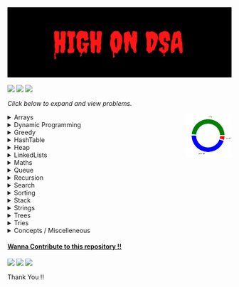 <img src= ".dev/highOnDSABanner.png" height= 40%  width = 140%>

<a href ="https://github.com/Jiganesh/High-On-DSA/blob/main/.dev/allProblemsSolved.md"><img src="https://img.shields.io/badge/Total Problems Solved- 235 -brightgreen?"></a> <img src="https://img.shields.io/badge/Licensed- MIT -blue?"> <img src="https://img.shields.io/badge/Problems Solved Today-0-orange?">

_Click below to expand and view problems._

<img style=" " src =".dev/donutDifficulty.png" alt="difficulty chart" height = "100rem" align =right>

<details>'

<summary>Arrays</summary>

- https://leetcode.com/problems/3sum/ `Medium`
- https://leetcode.com/problems/add-to-array-form-of-integer/ `Easy`
- https://leetcode.com/problems/all-divisions-with-the-highest-score-of-a-binary-array/ `Medium`
- https://leetcode.com/problems/build-array-from-permutation/ `Easy`
- https://leetcode.com/problems/cells-with-odd-values-in-a-matrix/ `Easy`
- https://leetcode.com/problems/check-if-every-row-and-column-contains-all-numbers/ `Easy`
- https://leetcode.com/problems/check-if-the-sentence-is-pangram/ `Easy`
- https://leetcode.com/problems/combination-sum/ `Medium`
- https://leetcode.com/problems/concatenation-of-array/ `Easy`
- https://leetcode.com/problems/contiguous-array/ `Medium`
- https://leetcode.com/problems/count-elements-with-strictly-smaller-and-greater-elements/ `Easy`
- https://leetcode.com/problems/count-items-matching-a-rule/ `Easy`
- https://leetcode.com/problems/create-target-array-in-the-given-order/ `Easy`
- https://leetcode.com/problems/determine-whether-matrix-can-be-obtained-by-rotation/ `Easy`
- https://leetcode.com/problems/find-all-lonely-numbers-in-the-array/ `Medium`
- https://leetcode.com/problems/find-first-and-last-position-of-element-in-sorted-array/ `Medium`
- https://leetcode.com/problems/find-first-palindromic-string-in-the-array/ `Easy`
- https://leetcode.com/problems/find-n-unique-integers-sum-up-to-zero/ `Easy`
- https://leetcode.com/problems/find-numbers-with-even-number-of-digits/ `Easy`
- https://leetcode.com/problems/find-the-highest-altitude/ `Easy`
- https://leetcode.com/problems/flipping-an-image/ `Easy`
- https://leetcode.com/problems/house-robber/ `Medium`
- https://leetcode.com/problems/how-many-numbers-are-smaller-than-the-current-number/ `Easy`
- https://leetcode.com/problems/intersection-of-two-arrays-ii/ `Easy`
- https://leetcode.com/problems/jump-game/ `Medium`
- https://leetcode.com/problems/keep-multiplying-found-values-by-two/ `Easy`
- https://leetcode.com/problems/kids-with-the-greatest-number-of-candies/ `Easy`
- https://leetcode.com/problems/kids-with-the-greatest-number-of-candies/ `Easy`
- https://leetcode.com/problems/lucky-numbers-in-a-matrix/ `Easy`
- https://leetcode.com/problems/majority-element/ `Easy`
- https://leetcode.com/problems/matrix-diagonal-sum/ `Easy`
- https://leetcode.com/problems/matrix-diagonal-sum/ `Easy`
- https://leetcode.com/problems/maximize-distance-to-closest-person/ `Medium`
- https://leetcode.com/problems/maximum-population-year/ `Easy`
- https://leetcode.com/problems/maximum-subarray/ `Easy`
- https://leetcode.com/problems/median-of-two-sorted-arrays/ `Hard`
- https://leetcode.com/problems/merge-sorted-array/ `Easy`
- https://leetcode.com/problems/minimum-swaps-to-group-all-1s-together-ii/ `Medium`
- https://leetcode.com/problems/number-of-good-pairs/ `Easy`
- https://leetcode.com/problems/number-of-smooth-descent-periods-of-a-stock/ `Medium`
- https://leetcode.com/problems/partition-array-according-to-given-pivot/ `Medium`
- https://leetcode.com/problems/pascals-triangle/ `Easy`
- https://leetcode.com/problems/permutations-ii/ `Medium`
- https://leetcode.com/problems/plus-one/ `Easy`
- https://leetcode.com/problems/product-of-array-except-self/ `Medium`
- https://leetcode.com/problems/rearrange-array-elements-by-sign/ `Medium`
- https://leetcode.com/problems/remove-duplicates-from-sorted-array/ `Easy`
- https://leetcode.com/problems/reshape-the-matrix/ `Easy`
- https://leetcode.com/problems/richest-customer-wealth/ `Easy`
- https://leetcode.com/problems/rotate-array/ `Medium`
- https://leetcode.com/problems/running-sum-of-1d-array/ `Easy`
- https://leetcode.com/problems/set-matrix-zeroes/ `Medium`
- https://leetcode.com/problems/shuffle-the-array/ `Easy`
- https://leetcode.com/problems/sort-colors/ `Medium`
- https://leetcode.com/problems/spiral-matrix-ii/ `Medium`
- https://leetcode.com/problems/spiral-matrix-iii/ `Medium` `Recommended`
- https://leetcode.com/problems/spiral-matrix/ `Medium`
- https://leetcode.com/problems/summary-ranges/ `Easy`
- https://leetcode.com/problems/transpose-matrix/ `Easy`
- https://leetcode.com/problems/two-sum-ii-input-array-is-sorted/ `Easy`
- https://leetcode.com/problems/two-sum/ `Easy`
- https://leetcode.com/problems/valid-mountain-array/ `Easy`
- https://leetcode.com/problems/find-all-k-distant-indices-in-an-array/ `Easy` `Recommended`
- https://leetcode.com/problems/get-the-maximum-score/ `Hard`
- https://leetcode.com/problems/count-number-of-pairs-with-absolute-difference-k/ `Easy`
- https://leetcode.com/problems/container-with-most-water/ `Medium`

</details>

<details>
<summary>Dynamic Programming</summary>

- https://leetcode.com/problems/coin-change/ `Medium`
- https://leetcode.com/problems/coin-change-2/ `Medium`
- https://leetcode.com/problems/arithmetic-slices/ `Medium`
- https://leetcode.com/problems/champagne-tower/ `Medium`
- https://leetcode.com/problems/best-time-to-buy-and-sell-stock/ `Easy`
- https://leetcode.com/problems/climbing-stairs/ `Easy`
- https://leetcode.com/problems/divisor-game/ `Easy`
- https://leetcode.com/problems/min-cost-climbing-stairs/ `Easy`
- https://leetcode.com/problems/longest-increasing-subsequence/ `Medium`
- https://practice.geeksforgeeks.org/problems/max-sum-without-adjacents2430/1 `Easy`
- https://leetcode.com/problems/delete-and-earn/ `Medium`
- https://leetcode.com/problems/number-of-smooth-descent-periods-of-a-stock/ `Medium`
- https://leetcode.com/problems/counting-bits/ `Easy` `Bit Manipulation`
- https://leetcode.com/problems/integer-break/ `Medium`
- https://leetcode.com/problems/minimum-cost-for-tickets/ `Medium`
- https://leetcode.com/problems/decode-ways/ `Medium`
- https://practice.geeksforgeeks.org/problems/subset-sum-problem-1611555638/1/ `Medium` `Recommended`
- https://leetcode.com/problems/partition-equal-subset-sum/ `Medium`
- https://practice.geeksforgeeks.org/problems/perfect-sum-problem5633/1# `Medium` `Standard`
- https://leetcode.com/problems/target-sum/ `Medium` `Recommended`
- https://www.codingninjas.com/codestudio/problems/rod-cutting-problem_800284 `Medium`
- https://leetcode.com/problems/longest-common-subsequence/ `Medium` `Standard`
- https://leetcode.com/problems/letter-combinations-of-a-phone-number/ `Medium`
- https://leetcode.com/problems/delete-operation-for-two-strings/ `Medium`
- https://leetcode.com/problems/minimum-ascii-delete-sum-for-two-strings/ `Medium`
- https://leetcode.com/problems/longest-palindromic-subsequence/ `Medium`
- https://leetcode.com/problems/jump-game-ii/ `Medium`
- https://leetcode.com/problems/minimum-insertion-steps-to-make-a-string-palindrome/ `Hard`
- https://leetcode.com/problems/shortest-common-supersequence/ `Hard`

</details>

<details>
<summary>Greedy</summary>

- https://leetcode.com/problems/can-place-flowers/ `Easy`
- https://leetcode.com/problems/minimum-number-of-arrows-to-burst-balloons/ `Medium`
- https://leetcode.com/problems/non-overlapping-intervals/ `Medium`
- https://leetcode.com/problems/merge-intervals/ `Medium`
- https://leetcode.com/problems/remove-covered-intervals/ `Medium`
- https://leetcode.com/problems/teemo-attacking/ `Easy`
- https://leetcode.com/problems/gas-station/ `Easy`
- https://leetcode.com/problems/last-stone-weight/ `Easy`
- https://leetcode.com/problems/partition-labels/ `Medium`
- https://leetcode.com/problems/smallest-string-with-a-given-numeric-value/ `Medium`
- https://leetcode.com/problems/broken-calculator/ `Medium`
- https://leetcode.com/problems/boats-to-save-people/ `Medium`
- https://leetcode.com/problems/two-city-scheduling/ `Medium`

</details>

<details>
<summary>HashTable</summary>

- https://leetcode.com/problems/number-of-matching-subsequences/ `Medium`

</details>

<details>
<summary>Heap</summary>

- https://leetcode.com/problems/last-stone-weight/ `Easy` `Recommended`

</details>

<details>
<summary>LinkedLists</summary>

- https://leetcode.com/problems/maximum-twin-sum-of-a-linked-list/ `Medium`
- https://leetcode.com/problems/merge-k-sorted-lists/ `Hard`
- https://leetcode.com/problems/merge-nodes-in-between-zeros/ `Medium`
- https://leetcode.com/problems/remove-duplicates-from-sorted-list/ `Medium`
- https://leetcode.com/problems/swap-nodes-in-pairs/ `Medium`
- https://leetcode.com/problems/merge-two-sorted-lists/ `Easy`
- https://leetcode.com/problems/remove-duplicates-from-sorted-list-ii/ `Medium`
- https://leetcode.com/problems/linked-list-cycle/ `Easy`
- https://leetcode.com/problems/add-two-numbers/ `Medium`
- https://leetcode.com/problems/rotate-list/ `Medium`
- https://leetcode.com/problems/copy-list-with-random-pointer/ `Medium`
- https://leetcode.com/problems/remove-nth-node-from-end-of-list/ `Medium`

</details>

<details>
<summary>Maths</summary>

- https://leetcode.com/problems/add-digits/ `Easy`
- https://leetcode.com/problems/happy-number/ `Easy`
- https://leetcode.com/problems/find-numbers-with-even-number-of-digits/ `Easy`
- https://leetcode.com/problems/smallest-integer-divisible-by-k/ `Medium`
- https://leetcode.com/problems/minimum-moves-to-reach-target-score/ `Medium` `Greedy`
- https://leetcode.com/problems/minimum-sum-of-four-digit-number-after-splitting-digits/ `Easy`
- https://leetcode.com/problems/find-three-consecutive-integers-that-sum-to-a-given-number/ `Medium`
- https://leetcode.com/problems/count-integers-with-even-digit-sum/ `Easy`
- https://leetcode.com/problems/number-of-1-bits/ `Easy`

</details>

<details>
<summary>Queue</summary>

- https://leetcode.com/problems/implement-queue-using-stacks/ `Easy`
- https://leetcode.com/problems/time-needed-to-buy-tickets/ `Easy`
- [https://www.codingninjas.com/reverse-first-k-elements-of-queue](https://www.codingninjas.com/codestudio/guided-paths/data-structures-algorithms/content/118523/offering/1380947?leftPanelTab=0) `Easy`
- https://leetcode.com/problems/design-circular-queue/ `Medium`
- https://leetcode.com/problems/find-the-winner-of-the-circular-game/ `Medium`
- https://leetcode.com/problems/design-front-middle-back-queue/ `Medium`
- https://leetcode.com/problems/product-of-the-last-k-numbers/ `Medium`
</details>

<details>
<summary>Recursion</summary>

- https://leetcode.com/problems/number-of-steps-to-reduce-a-number-to-zero/ `Easy`
- https://www.geeksforgeeks.org/sum-triangle-from-array/ `Easy` `GFG`
- https://leetcode.com/problems/n-queens/ `Hard`
- https://leetcode.com/problems/sudoku-solver/ `Hard`

</details>

<details>
<summary>Search</summary>

- https://leetcode.com/problems/arranging-coins/ `Easy`
- https://leetcode.com/problems/binary-search/ `Very Easy`
- https://leetcode.com/problems/check-if-n-and-its-double-exist/ `Easy`
- https://leetcode.com/problems/count-negative-numbers-in-a-sorted-matrix/ `Easy`
- https://leetcode.com/problems/fair-candy-swap/ `Easy`
- https://leetcode.com/problems/find-first-and-last-position-of-element-in-sorted-array/ `Easy`
- https://leetcode.com/problems/find-in-mountain-array/ `Hard`
- https://leetcode.com/problems/find-minimum-in-rotated-sorted-array/ `Medium`
- https://leetcode.com/problems/find-peak-element/ `Easy`
- https://leetcode.com/problems/find-peak-element/ `Medium`
- https://leetcode.com/problems/find-peak-element/ `Medium`
- https://leetcode.com/problems/find-right-interval/ `Medium`
- https://leetcode.com/problems/find-smallest-letter-greater-than-target/ `Easy`
- https://leetcode.com/problems/first-bad-version/ `Very Easy`
- https://leetcode.com/problems/guess-number-higher-or-lower/ `Very Easy`
- https://leetcode.com/problems/intersection-of-two-arrays-ii/ `Easy`
- https://leetcode.com/problems/intersection-of-two-arrays/ `Easy`
- https://leetcode.com/problems/koko-eating-bananas/ `Medium`
- https://leetcode.com/problems/kth-missing-positive-number/ `Easy`
- https://leetcode.com/problems/peak-index-in-a-mountain-array/ `Easy`
- https://leetcode.com/problems/reach-a-number/ `Medium`
- https://leetcode.com/problems/richest-customer-wealth/ `Very Easy`
- https://leetcode.com/problems/search-a-2d-matrix-ii/ `Medium`
- https://leetcode.com/problems/search-a-2d-matrix/ `Medium`
- https://leetcode.com/problems/search-in-rotated-sorted-array-ii/ `Medium`
- https://leetcode.com/problems/search-in-rotated-sorted-array/ `Medium`
- https://leetcode.com/problems/search-insert-position/ `Easy`
- https://leetcode.com/problems/single-element-in-a-sorted-array/ `Medium`
- https://leetcode.com/problems/special-array-with-x-elements-greater-than-or-equal-x/ `Easy`
- https://leetcode.com/problems/sqrtx/ `Very Easy`
- https://leetcode.com/problems/valid-perfect-square/ `Very Easy`
- https://www.geeksforgeeks.org/find-rotation-count-rotated-sorted-array/ `Easy`
- https://leetcode.com/problems/median-of-two-sorted-arrays/ `Hard`

</details>

<details>
<summary>Sorting</summary>

- BubbleSort
- CustomSort
  - https://leetcode.com/problems/matrix-cells-in-distance-order/ `Easy`
  - https://leetcode.com/problems/sort-the-jumbled-numbers/ `Medium`
- CycleSort

  - https://leetcode.com/problems/missing-number/ `Easy`
  - https://leetcode.com/problems/set-mismatch/ `Easy`
  - https://leetcode.com/problems/find-all-numbers-disappeared-in-an-array/ `Easy`
  - https://leetcode.com/problems/find-the-duplicate-number/ `Medium`
  - https://leetcode.com/problems/find-all-duplicates-in-an-array/ `Medium`

- InsertionSort
- SelectionSort
</details>

<details>
<summary>Stack</summary>

- https://leetcode.com/problems/min-stack/ `Easy`
- https://leetcode.com/problems/backspace-string-compare/ `Easy`
- https://leetcode.com/problems/implement-stack-using-queues/ `Easy`
- https://leetcode.com/problems/valid-parentheses/ `Easy`
- https://leetcode.com/problems/next-greater-element-i/ `Easy`
- https://www.interviewbit.com/problems/nearest-smaller-element/# `Easy`
- https://practice.geeksforgeeks.org/problems/sort-a-stack/1 `Easy`
- https://leetcode.com/problems/largest-rectangle-in-histogram/ `Hard` `Recommended`
- https://leetcode.com/problems/minimum-add-to-make-parentheses-valid/ `Medium`
- https://leetcode.com/problems/maximal-rectangle/ `Hard`
- https://leetcode.com/problems/is-subsequence/ `Easy`
- https://leetcode.com/problems/remove-k-digits/ `Medium` `Recommended`
- https://leetcode.com/problems/score-of-parentheses/ `Medium`
- https://leetcode.com/problems/minimum-remove-to-make-valid-parentheses/ `Medium`
- https://leetcode.com/problems/simplify-path/ `Medium`
- https://leetcode.com/problems/validate-stack-sequences/ `Medium`

</details>

<details>
<summary>Strings</summary>

- https://leetcode.com/problems/adding-spaces-to-a-string/ `Medium`
- https://leetcode.com/problems/capitalize-the-title/ `Easy`
- https://leetcode.com/problems/check-if-all-as-appears-before-all-bs/ `Easy`
- https://leetcode.com/problems/compare-version-numbers/ `Medium`
- https://leetcode.com/problems/counting-words-with-a-given-prefix/ `Easy`
- https://leetcode.com/problems/detect-capital/ `Easy`
- https://leetcode.com/problems/divide-a-string-into-groups-of-size-k/ `Easy`
- https://leetcode.com/problems/excel-sheet-column-number/ `Easy`
- https://leetcode.com/problems/find-all-anagrams-in-a-string/ `Medium`
- https://leetcode.com/problems/find-first-palindromic-string-in-the-array/ `Easy`
- https://leetcode.com/problems/find-substring-with-given-hash-value/ `Medium` `Recommended`
- https://leetcode.com/problems/find-the-difference/ `Easy`
- https://leetcode.com/problems/longest-palindrome-by-concatenating-two-letter-words/ `Medium`
- https://leetcode.com/problems/minimum-number-of-steps-to-make-two-strings-anagram-ii/ `Easy`
- https://leetcode.com/problems/permutation-in-string/ `Medium`
- https://leetcode.com/problems/robot-bounded-in-circle/ `Medium` `Recommended`
- https://leetcode.com/problems/string-to-integer-atoi/ `Medium` `Recommended`
- https://leetcode.com/problems/word-pattern/ `Easy`
- https://leetcode.com/problems/cells-in-a-range-on-an-excel-sheet/ `Easy`
- https://leetcode.com/problems/maximum-repeating-substring/ `Easy`
- https://leetcode.com/problems/binary-watch/ `Easy`
- https://leetcode.com/problems/reverse-string/ `Easy`
</details>

<details>
<summary>Trees</summary>

- https://leetcode.com/problems/insert-into-a-binary-search-tree/ `Medium`
- https://leetcode.com/problems/all-elements-in-two-binary-search-trees/ `Medium`
- https://leetcode.com/problems/convert-bst-to-greater-tree/ `Medium`
- https://leetcode.com/problems/recover-binary-search-tree/ `Medium`
- https://leetcode.com/problems/kth-smallest-element-in-a-bst/ `Medium`
- https://leetcode.com/problems/maximum-depth-of-binary-tree/ `Easy`
- https://leetcode.com/problems/minimum-depth-of-binary-tree/ `Easy`
- https://leetcode.com/problems/diameter-of-binary-tree/ `Easy`
- https://leetcode.com/problems/count-complete-tree-nodes/ `Medium`
- https://leetcode.com/problems/binary-tree-right-side-view/ `Medium`
- https://leetcode.com/problems/balanced-binary-tree/ `Easy`
- https://leetcode.com/problems/remove-duplicates-from-sorted-array/ `Medium`
- https://leetcode.com/problems/binary-tree-inorder-traversal/ `Easy`

</details>

<details>
<summary>Tries</summary>

- https://leetcode.com/problems/design-add-and-search-words-data-structure/ `Medium`

</details>

<details>
<summary>Concepts / Miscelleneous </summary>

- recursion

  - Print Number from 1 to N && from N to 1 && from 1 to N and N to 1 in same
  - Sum and Product `Factorial` of Number from 1 To N
  - Sum and Product of Digits in a Number
  - Reverse A Number
  - Maximize The Number By Swapping Adjacent Two Digits `Not Yet Solved`

- dynamic Programming

  - Print possible Sum for Target using given number as many times possible
  - Longest Common Subsequence
  - Printing Longest Common Subsequence

- binarySearch

  - Order Agnostic Binary Search `Binary Search`
  - Search in Infinite Array `Binary Search`
  - Find Binary Search Ceiling Value `Binary Search`
  - Find Binary Search Floor Value`Binary Search`
  - Find Pivot in Rotated Sorted Array `Binary Search`
  - Find Pivot in Rotated Sorted Element with Duplicates `Binary Search`
  - Rotation Count for Rotated Array `Binary Search`
  - Search in Sorted Row and Column Wise Matrix `Binary Search`
  - Search a Matrix sorted Row and Column wise `Binary Search , Matrix`
  - Search a Sorted Matrix `Binary Search , Matrix`

- overflow & underflow
  - String to Integer - Handling Integer Overflow and Underflow

</details>

<a href= "https://github.com/Jiganesh/High-On-DSA/blob/main/CONTRIBUTING.md" title ="Click Me !!"><h4> Wanna Contribute to this repository !! </h4></a>

<a href = "https://github.com/Jiganesh/High-On-DSA/blob/main/.dev/resourcesWorthReading.md" title ="Click Me!"><img src="https://img.shields.io/badge/-Resources%20Worth%20Reading-blueviolet"></a> <a href ="https://github.com/Jiganesh/High-On-DSA/blob/main/.dev/allProblemsSolved.md"><img src="https://img.shields.io/badge/Sorted%20Index%20of%20Problems-red?style=flat"></a> <a href ="https://github.com/xizhengszhang/Leetcode_company_frequency" target = "_blank"><img src="https://img.shields.io/badge/Company Specific Questions-496076?style=flat"></a>

Thank You !!
